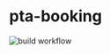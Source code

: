 # pta-booking
![build workflow](https://github.com/vondacho/pta-booking/actions/workflows/build.yml/badge.svg)
